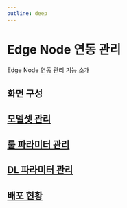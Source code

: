 ```yaml
---
outline: deep
---
```


# Edge Node 연동 관리
Edge Node 연동 관리 기능 소개

## 화면 구성

## [모델셋 관리](./manage-modelset)

## [룰 파라미터 관리](./manage-rule-parameter)

## [DL 파라미터 관리](./manage-dl-parameter)

## [배포 현황](./deployment-status)
